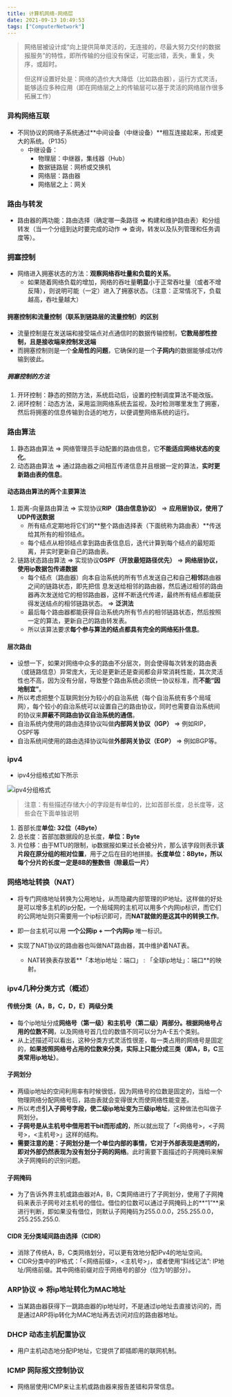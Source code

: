```yaml
---
title: 计算机网络-网络层
date: 2021-09-13 10:49:53
tags: ["ComputerNetwork"]
---
```


> 网络层被设计成“向上提供简单灵活的，无连接的，尽最大努力交付的数据报服务”的特性，即所传输的分组没有保证，可能出错，丢失，重复，失序，或超时。
>
> 但这样设置好处是：网络的造价大大降低（比如路由器），运行方式灵活，能够适应多种应用（即在网络层之上的传输层可以基于灵活的网络层作很多拓展工作）



### 异构网络互联

* 不同协议的网络子系统通过**中间设备（中继设备）**相互连接起来，形成更大的系统。（P135）
  * 中继设备：
    * 物理层：中继器，集线器（Hub）
    * 数据链路层：网桥或交换机
    * 网络层：路由器
    * 网络层之上：网关



### 路由与转发

* 路由器的两功能：路由选择（确定哪一条路径 => 构建和维护路由表）和分组转发（当一个分组到达时要完成的动作 => 查询，转发以及队列管理和任务调度等）。



### 拥塞控制

* 网络进入拥塞状态的方法：**观察网络吞吐量和负载的关系**。
  * 如果随着网络负载的增加，网络的吞吐量**明显**小于正常吞吐量（或者不增反降），则说明可能（一定）进入了拥塞状态。（注意：正常情况下，负载越高，吞吐量越大）

#### 拥塞控制和流量控制（联系到链路层的流量控制）的区别

* 流量控制是在发送端和接受端点对点通信时的数据传输控制，**它数局部性控制，且是接收端来控制发送端**
* 而拥塞控制则是一个**全局性的问题**，它确保的是一个**子网内**的数据能够成功传输到彼此。

##### 拥塞控制的方法

1. 开环控制：静态的预防方法，系统启动后，设置的控制调度算法不能改版。
2. 闭环控制：动态方法，采用监测网络系统去监视，及时检测哪里发生了拥塞，然后将拥塞的信息传输到合适的地方，以便调整网络系统的运行。



### 路由算法

1. 静态路由算法 => 网络管理员手动配置的路由信息，它**不能适应网络状态的变化**。
2. 动态路由算法  => 通过路由器之间相互传递信息并且根据一定的算法，**实时更新路由表的信息**。



#### 动态路由算法的两个主要算法

1. 距离-向量路由算法 => 实现协议**RIP（路由信息协议）** => **应用层协议，使用了UDP传送数据**
   * 所有结点定期地将它们的**整个路由选择表（下面统称为路由表）**传送给其所有的相邻结点。
   * 每个结点从相邻结点拿到路由表信息后，迭代计算到每个结点的最短距离，并实时更新自己的路由表。
2. 链路状态路由算法 => 实现协议**OSPF（开放最短路径优先）** => **网络层协议，使用ip数据包传递数据**
   * 每个结点（路由器）向本自治系统的所有节点发送自己和自己**相邻**路由器之间的链路状态，即先把信                                                                                                                                                                                                                                                      息发送给相邻的路由器，然后通过相邻的路由器再次发送给它的相邻路由器，这样不断迭代传递，最终所有结点都能获得发送结点的相邻链路状态。 => **泛洪法**
   * 最后每个路由器都能获得自治系统内所有节点的相邻链路状态，然后按照一定的算法，更新自己的路由转发表。
   * 所以该算法要求**每个参与算法的结点都具有完全的网络拓扑信息**。



#### 层次路由

* 设想一下，如果对网络中众多的路由不分层次，则会使得每次转发的路由表（或链路信息）异常庞大，无论是更新还是查阅都会非常消耗性能，其次灵活性也不高，因为没有分层，导致整个路由系统必须统一协议标准，而**不能“因地制宜”**。
* 所以考虑把整个互联网划分为较小的自治系统（每个自治系统有多个局域网），每个较小的自治系统可以设置自己的路由协议，同时也需要自治系统间的协议来**屏蔽不同路由协议自治系统的通信**。
* 自治系统内使用的路由选择协议叫做**内部网关协议（IGP）** => 例如RIP，OSPF等
* 自治系统间使用的路由选择协议叫做**外部网关协议（EGP）** => 例如BGP等。





### ipv4

* ipv4分组格式如下所示

![ipv4分组格式](https://lao-lan-go.oss-cn-beijing.aliyuncs.com/runtu_blog/pages/ipv4.png)

> 注意：有些描述存储大小的字段是有单位的，比如首部长度，总长度等，这些会在下面单独说明

1. 首部长度**单位: 32位（4Byte）**
2. 总长度：首部加数据段的总长度，**单位：Byte**
3. 片位移：由于MTU的限制，ip数据报如果过长会被分片，那么该字段则表示**该片段在原分组的相对位置**，用于之后在目的地拼接。**长度单位：8Byte，所以每个分片的长度一定是8B的整数倍（除最后一片）**





### 网络地址转换（NAT）

* 将专门网络地址转换为公用地址，从而隐藏内部管理的IP地址。这样做的好处是可以增多主机的ip分配，一个局域网的主机可以用多个内网ip标识，而它们的公网地址则只需要用一个ip标识即可，而**NAT就做的是这其中的转换工作**。
* 即一台主机可以用 **一个公网ip + 一个内网ip** 唯一标识。

* 实现了NAT协议的路由器也叫做NAT路由器，其中维护着NAT表。
  * NAT转换表存放着**「本地ip地址：端口」 : 「全球ip地址」：端口**的映射。

###  ipv4几种分类方式（概述）

#### 传统分类（A，B，C，D，E）两级分类

* 每个ip地址分成**网络号（第一级）和主机号（第二级）**两部分。根据**网络号占用的位数不同**，以及网络号首几位的数值不同可以分为A-E五个类别。
* 从上述描述可以看出，这种分类方式灵活性很差，每一类占用的网络号是固定的，**如果按照网络号占用的位数来分类，实际上只能分成三类（即A，B，C三类常用ip地址）**。

#### 子网划分

* 两级ip地址的空间利用率有时候很低，因为网络号的位数是固定的，当给一个物理网络分配网络号后，路由表就会变得很大而使网络性能变差。
* 所以考虑**引入子网号字段，使二级ip地址变为三级ip地址**，这种做法也叫做子网划分。
* **子网号是从主机号中借用若干bit而形成的**，所以就出现了「<网络号>，<子网号>，<主机号>」这样的结构。
* **需要注意的是：子网划分是一个单位内部的事情，它对于外部表现是透明的，即对外部仍然表现为没有划分子网的网络**。此时需要下面描述的子网掩码来解决子网掩码的识别问题。

#### 子网掩码

* 为了告诉外界主机或路由器对A，B，C类网络进行了子网划分，使用了子网掩码来表示子网号对主机号的借位。借位的位数可以通过子网掩码上的**“1”**来进行判断，即如果没有借位，则默认子网掩码为255.0.0.0，255.255.0.0，255.255.255.0.

#### CIDR 无分类域间路由选择（CIDR）

* 消除了传统A，B，C类网络划分，可以更有效地分配IPv4的地址空间。
* CIDR分类中的IP格式：「<网络前缀>，<主机号>」，或者使用“斜线记法”: IP地址/网络前缀。其中网络前缀对应于网络号的部分（位为1的部分）。



### ARP协议 => 将ip地址转化为MAC地址

* 当某路由器获得下一跳路由器的ip地址时，不是通过ip地址去直接访问的，而是通过ARP将ip转化为MAC地址再去访问对应的路由器地址。



### DHCP 动态主机配置协议

* 用户主机动态地分配IP地址，它提供了即插即用的联网机制。



### ICMP 网际报文控制协议

* 网络层使用ICMP来让主机或路由器来报告差错和异常信息。
